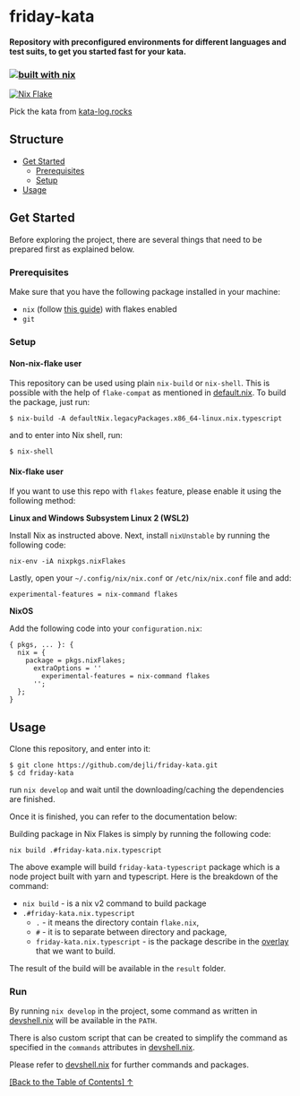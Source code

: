 # friday-kata

#### Repository with preconfigured environments for different languages and test suits, to get you started fast for your kata.

### [![built with nix](https://builtwithnix.org/badge.svg)](https://builtwithnix.org)

[![Nix Flake](https://github.com/dejanr/friday-kata/actions/workflows/nix-flake.yml/badge.svg)](https://github.com/dejli/friday-kata/actions/workflows/nix-flake.yml)

Pick the kata from [kata-log.rocks](https://kata-log.rocks/)

## Structure

- [Get Started](#get-started)
  - [Prerequisites](#prerequisites)
  - [Setup](#setup)
- [Usage](#usage)

## Get Started

Before exploring the project, there are several things that need to be prepared first as explained below.

### Prerequisites

Make sure that you have the following package installed in your machine:

- `nix` (follow [this guide](https://nixos.wiki/wiki/Nix_Installation_Guide)) with flakes enabled
- `git`

### Setup

#### Non-nix-flake user

This repository can be used using plain `nix-build` or `nix-shell`. This is possible with the help of `flake-compat` as mentioned in [default.nix](./default.nix). To build the package, just run:

```
$ nix-build -A defaultNix.legacyPackages.x86_64-linux.nix.typescript
```

and to enter into Nix shell, run:

```
$ nix-shell
```

#### Nix-flake user

If you want to use this repo with `flakes` feature, please enable it using the following method:

**Linux and Windows Subsystem Linux 2 (WSL2)**

Install Nix as instructed above. Next, install `nixUnstable` by running the following code:

```
nix-env -iA nixpkgs.nixFlakes
```

Lastly, open your `~/.config/nix/nix.conf` or `/etc/nix/nix.conf` file and add:

```
experimental-features = nix-command flakes
```

**NixOS**

Add the following code into your `configuration.nix`:

```
{ pkgs, ... }: {
  nix = {
    package = pkgs.nixFlakes;
      extraOptions = ''
        experimental-features = nix-command flakes
      '';
  };
}
```

## Usage

Clone this repository, and enter into it:

```
$ git clone https://github.com/dejli/friday-kata.git
$ cd friday-kata
```

run `nix develop` and wait until the downloading/caching the dependencies are finished.

Once it is finished, you can refer to the documentation below:

Building package in Nix Flakes is simply by running the following code:

```
nix build .#friday-kata.nix.typescript
```

The above example will build `friday-kata-typescript` package which is a node project built with yarn and typescript. Here is the breakdown of the command:

- `nix build` - is a nix v2 command to build package
- `.#friday-kata.nix.typescript`
  - `.` - it means the directory contain `flake.nix`,
  - `#` - it is to separate between directory and package,
  - `friday-kata.nix.typescript` - is the package describe in the [overlay](overlay.nix) that we want to build.

The result of the build will be available in the `result` folder.

### **Run**

By running `nix develop` in the project, some command as written in [devshell.nix](devshell.nix) will be available in the `PATH`.

There is also custom script that can be created to simplify the command as specified in the `commands` attributes in [devshell.nix](devshell.nix).

Please refer to [devshell.nix](devshell.nix) for further commands and packages.

[[Back to the Table of Contents] ↑](#structure)
